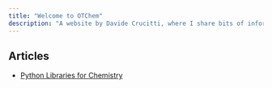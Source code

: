 ```yaml
---
title: "Welcome to OTChem"
description: "A website by Davide Crucitti, where I share bits of information I gather while doing my research"
---
```


## Articles

- [Python Libraries for Chemistry](/posts/python-libraries/)
